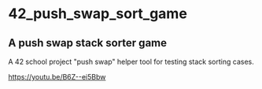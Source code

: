 # 42_push_swap_sort_game
## A push swap stack sorter game

A 42 school project "push swap" helper tool for testing stack sorting cases.

https://youtu.be/B6Z--ei5Bbw
